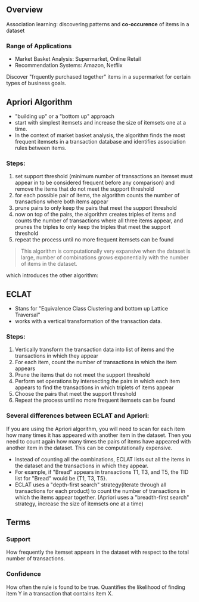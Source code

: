 ## Overview
Association learning: discovering patterns and **co-occurence** of items in a dataset

### Range of Applications
- Market Basket Analysis: Supermarket, Online Retail
- Recommendation Systems: Amazon, Netflix

Discover "frquently purchased together" items in a supermarket for certain types of business goals. 

## Apriori Algorithm
- "building up" or a "bottom up" approach
- start with simplest itemsets and increase the size of itemsets one at a time. 
- In the context of market basket analysis, the algorithm finds the most frequent itemsets in a transaction database and identifies association rules between items.

### Steps:
1. set support threshold (minimum number of transactions an itemset must appear in to be considered frequent before any comparison) and remove the items that do not meet the support threshold
2. for each possible pair of items, the algorithm counts the number of transactions where both items appear
3. prune pairs to only keep the pairs that meet the support threshold
3. now on top of the pairs, the algorithm creates triples of items and counts the number of transactions where all three items appear, and prunes the triples to only keep the triples that meet the support threshold
4. repeat the process until no more frequent itemsets can be found

> This algorithm is computationally very expansive when the dataset is large, number of combinations grows exponentially with the number of items in the dataset.

which introduces the other algorithm: 

## ECLAT
- Stans for "Equivalence Class Clustering and bottom up Lattice Traversal"
- works with a vertical transformation of the transaction data. 

### Steps:
1. Vertically transform the transaction data into list of items and the transactions in which they appear
2. For each item, count the number of transactions in which the item appears
3. Prune the items that do not meet the support threshold
3. Perform set operations by intersecting the pairs in which each item appears to find the transactions in which triplets of items appear
4. Choose the pairs that meet the support threshold
5. Repeat the process until no more frequent itemsets can be found

### Several differences between ECLAT and Apriori:
If you are using the Apriori algorithm, you will need to scan for each item how many times it has appeared with another item in the dataset. Then you need to count again how many times the pairs of items have appeared with another item in the dataset. This can be computationally expensive.

- Instead of counting all the combinations, ECLAT lists out all the items in the dataset and the transactions in which they appear.
- For example, if "Bread" appears in transactions T1, T3, and T5, the TID list for "Bread" would be {T1, T3, T5}.
- ECLAT uses a "depth-first search" strategy(iterate through all transactions for each product) to count the number of transactions in which the items appear together. (Apriori uses a "breadth-first search" strategy, increase the size of itemsets one at a time)


## Terms
### Support
How frequently the itemset appears in the dataset with respect to the total number of transactions.
$$
$$


### Confidence
How often the rule is found to be true. Quantifies the likelihood of finding item Y in a transaction that contains item X.